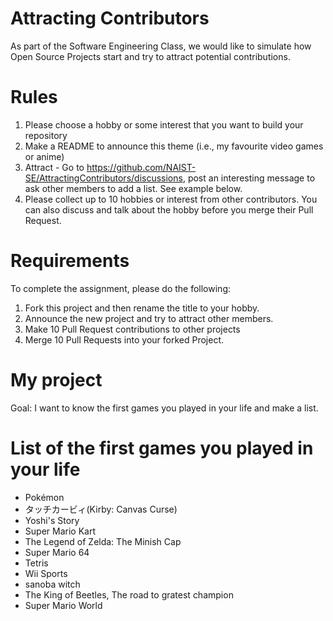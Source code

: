 # Attracting Contributors
As part of the Software Engineering Class, we would like to simulate how Open Source Projects start and try to attract potential contributions.

# Rules

1. Please choose a hobby or some interest that you want to build your repository
2. Make a README to announce this theme (i.e., my favourite video games or anime)
3. Attract - Go to https://github.com/NAIST-SE/AttractingContributors/discussions, post an interesting message to ask other members to add a list. See example below.
4. Please collect up to 10 hobbies or interest from other contributors. You can also discuss and talk about the hobby before you merge their Pull Request.

# Requirements
To complete the assignment, please do the following:
1. Fork this project and then rename the title to your hobby. 
2. Announce the new project and try to attract other members.
3. Make 10 Pull Request contributions to other projects
4. Merge 10 Pull Requests into your forked Project.

# My project
Goal: I want to know the first games you played in your life and make a list.

# List of the first games you played in your life
- Pokémon
- タッチカービィ(Kirby: Canvas Curse)
- Yoshi's Story
- Super Mario Kart
- The Legend of Zelda: The Minish Cap
- Super Mario 64
- Tetris
- Wii Sports
- sanoba witch
- The King of Beetles, The road to gratest champion
- Super Mario World
